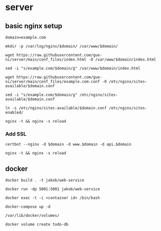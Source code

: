 # server

## basic nginx setup

```
domain=example.com

mkdir -p /var/log/nginx/$domain/ /var/www/$domain/

wget https://raw.githubusercontent.com/gue-ni/server/main/conf_files/index.html -O /var/www/$domain/index.html

sed -i "s/example.com/$domain/g" /var/www/$domain/index.html

wget https://raw.githubusercontent.com/gue-ni/server/main/conf_files/example.com.conf -O /etc/nginx/sites-available/$domain.conf

sed -i "s/example.com/$domain/g" /etc/nginx/sites-available/$domain.conf

ln -s /etc/nginx/sites-available/$domain.conf /etc/nginx/sites-enabled/

nginx -t && nginx -s reload
```

### Add SSL 

```
certbot --nginx -d $domain -d www.$domain -d api.$domain 

nginx -t && nginx -s reload

```

## docker

`docker build . -t jakob/web-service`

`docker run -dp 5001:5001 jakob/web-service`

`docker exec -t -i <container id> /bin/bash`

`docker-compose up -d`

`/var/lib/docker/volumes/`

`docker volume create todo-db`




